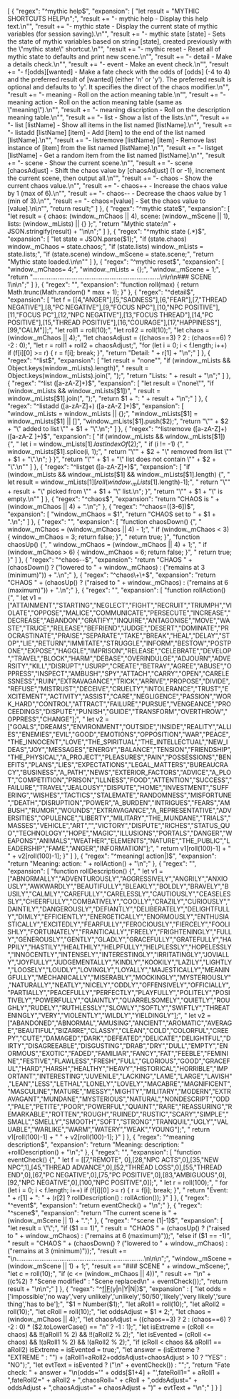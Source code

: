 [
	{
		"regex": "^mythic help$",
		"expansion": [
			"let result = \"MYTHIC SHORTCUTS HELP\\n\";",
			"result += \"- mythic help - Display this help text.\\n\"",
			"result += \"- mythic state - Display the current state of mythic variables (for session saving).\\n\"",
			"result += \"- mythic state [state] - Sets the state of mythic variables based on string [state], created previously with the \\\"mythic state\\\" shortcut.\\n\"",
			"result += \"- mythic reset - Reset all of mythic state to defaults and print new scene.\\n\"",
			"result += \"- detail - Make a details check.\\n\"",
			"result += \"- event - Make an event check.\\n\"",
			"result += \"- f[odds][wanted] - Make a fate check with the odds of [odds] (-4 to 4) and the preferred result of [wanted] (either 'n' or 'y').  The preferred result is optional and defaults to 'y'.  It specifies the direct of the chaos modifier.\\n\"",
			"result += \"- meaning - Roll on the action meaning table.\\n\"",
			"result += \"- meaning action - Roll on the action meaning table (same as \\\"meaning\\\").\\n\"",
			"result += \"- meaning discription - Roll on the description meaning table.\\n\"",
			"result += \"- list - Show a list of the lists.\\n\"",
			"result += \"- list [listName] - Show all items in the list named [listName].\\n\"",
			"result += \"- listadd [listName] [item] - Add [item] to the end of the list named [listName].\\n\"",
			"result += \"- listremove [listName] [item] - Remove last instance of [item] from the list named [listName].\\n\"",
			"result += \"- listget [listName] - Get a random item from the list named [listName].\\n\"",
			"result += \"- scene - Show the current scene.\\n\"",
			"result += \"- scene [chaosAdjust] - Shift the chaos value by [chaosAdjust] (1 or -1), increment the current scene, then output all.\\n\"",
			"result += \"- chaos - Show the current chaos value.\\n\"",
			"result += \"- chaos++ - Increase the chaos value by 1 (max of 6).\\n\"",
			"result += \"- chaos-- - Decrease the chaos value by 1 (min of 3).\\n\"",
			"result += \"- chaos=[value] - Set the chaos value to [value].\\n\\n\"",
			"return result;"
		]
	},
	{
		"regex": "^mythic state$",
		"expansion": [
			"let result = { chaos: (window._mChaos || 4), scene: (window._mScene || 1), lists: (window._mLists) || {} };",
			"return \"Mythic state:\\n\" + JSON.stringify(result) + \"\\n\\n\";"
		]
	},
	{
		"regex": "^mythic state (.*)$",
		"expansion": [
			"let state = JSON.parse($1);",
			"if (state.chaos) window._mChaos = state.chaos;",
			"if (state.lists) window._mLists = state.lists;",
			"if (state.scene) window._mScene = state.scene;",
			"return \"Mythic state loaded.\\n\\n\""
		]
	},
	{
		"regex": "^mythic reset$",
		"expansion": [
			"window._mChaos= 4;",
			"window._mLists = {};",
			"window._mScene = 1;",
			"return \".......................................................................\\n\\n\\n### SCENE 1\\n\\n\";"
		]
	},
	{
		"regex": "",
		"expansion": "function roll(max) { return Math.trunc(Math.random() * max + 1); }"
	},
	{
		"regex": "^detail$",
		"expansion": [
			"let f = [[4,\"ANGER\"],[5,\"SADNESS\"],[6,\"FEAR\"],[7,\"THREAD NEGATIVE\"],[8,\"PC NEGATIVE\"],[9,\"FOCUS NPC\"],[10,\"NPC POSITIVE\"],[11,\"FOCUS PC\"],[12,\"NPC NEGATIVE\"],[13,\"FOCUS THREAD\"],[14,\"PC POSITIVE\"],[15,\"THREAD POSITIVE\"],[16,\"COURAGE\"],[17,\"HAPPINESS\"],[99,\"CALM\"]];",
			"let roll1 = roll(10);",
			"let roll2 = roll(10);",
			"let chaos = (window._mChaos || 4);",
			"let chaosAdjust = ((chaos==3) ? 2 : (chaos==6) ? -2 : 0);",
			"let r = roll1 + roll2 + chaosAdjust;",
			"for (let i = 0; i < f.length; i++) if (f[i][0] >= r) { r = f[i]; break; }",
			"return \"Detail: \" + r[1] + \"\\n\";"
		]
	},
	{
		"regex": "^list$",
		"expansion": [
			"let result = \"none\"",
			"if (window._mLists && Object.keys(window._mLists).length)",
			"  result = Object.keys(window._mLists).join(\", \");",
			"return \"Lists: \" + result + \"\\n\";"
		]
	},
	{
		"regex": "^list ([a-zA-Z]+)$",
		"expansion": [
			"let result = \"none\"",
			"if (window._mLists && window._mLists[$1])",
			"  result = window._mLists[$1].join(\", \");",
			"return $1 + \": \" + result + \"\\n\";"
		]
	},
	{
		"regex": "^listadd ([a-zA-Z]+) ([a-zA-Z ]+)$",
		"expansion": [
			"window._mLists = window._mLists || {};",
			"window._mLists[$1] = window._mLists[$1] || []",
			"window._mLists[$1].push($2);",
			"return \"\\\"\" + $2 + \"\\\" added to list \\\"\" + $1 + \"\\\".\\n\";"
		]
	},
	{
		"regex": "^listremove ([a-zA-Z]+) ([a-zA-Z ]+)$",
		"expansion": [
		    "if (window._mLists && window._mLists[$1]) {", 
			"  let i = window._mLists[$1].lastIndexOf($2);",
			"  if (i != -1) {",
			"    window._mLists[$1].splice(i, 1);",
			"    return \"\\\"\" + $2 + \"\\\" removed from list \\\"\" + $1 + \"\\\".\\n\"; } }",
			"return \"\\\"\" + $1 + \"\\\" list does not contain \\\"\" + $2 + \"\\\".\\n\""
		]
	},
	{
		"regex": "^listget ([a-zA-Z]+)$",
		"expansion": [
		    "if (window._mLists && window._mLists[$1] && window._mLists[$1].length) {", 
			"  let result = window._mLists[$1][roll(window._mLists[$1].length)-1];",
			"  return \"\\\"\" + result + \"\\\" picked from \\\"\" + $1 + \"\\\" list.\\n\"; }",
			"return \"\\\"\" + $1 + \"\\\" is empty.\\n\""
		]
	},
	{
		"regex": "^chaos$",
		"expansion": "return \"CHAOS is \" + (window._mChaos || 4) + \".\\n\";"
	},
	{
		"regex": "^chaos=([3-6])$",
		"expansion": [
			"window._mChaos = $1",
			"return \"CHAOS set to \" + $1 + \".\\n\";"
		]
	},
	{
		"regex": "",
		"expansion": [
			"function chaosDown() {",
			"  window._mChaos = (window._mChaos || 4) - 1;",
			"  if (window._mChaos < 3) { window._mChaos = 3; return false; }",
			"  return true; }",
			"function chaosUp() {",
			"  window._mChaos = (window._mChaos || 4) + 1;",
			"  if (window._mChaos > 6) { window._mChaos = 6; return false; }",
			"  return true; }"
		]
	},
	{
		"regex": "^chaos--$",
		"expansion": "return \"CHAOS \" + (chaosDown() ? (\"lowered to \" + window._mChaos) : (\"remains at 3 (minimum)\")) + \".\\n\";"
	},
	{
		"regex": "^chaos\\+\\+$",
		"expansion": "return \"CHAOS \" + (chaosUp() ? (\"raised to \" + window._mChaos) : (\"remains at 6 (maximum)\")) + \".\\n\";"
	},
	{
		"regex": "",
		"expansion": [
			"function rollAction() {",
			"  let v1 = [\"ATTAINMENT\",\"STARTING\",\"NEGLECT\",\"FIGHT\",\"RECRUIT\",\"TRIUMPH\",\"VIOLATE\",\"OPPOSE\",\"MALICE\",\"COMMUNICATE\",\"PERSECUTE\",\"INCREASE\",\"DECREASE\",\"ABANDON\",\"GRATIFY\",\"INQUIRE\",\"ANTAGONISE\",\"MOVE\",\"WASTE\",\"TRUCE\",\"RELEASE\",\"BEFRIEND\",\"JUDGE\",\"DESERT\",\"DOMINATE\",\"PROCRASTINATE\",\"PRAISE\",\"SEPARATE\",\"TAKE\",\"BREAK\",\"HEAL\",\"DELAY\",\"STOP\",\"LIE\",\"RETURN\",\"IMMITATE\",\"STRUGGLE\",\"INFORM\",\"BESTOW\",\"POSTPONE\",\"EXPOSE\",\"HAGGLE\",\"IMPRISON\",\"RELEASE\",\"CELEBRATE\",\"DEVELOP\",\"TRAVEL\",\"BLOCK\",\"HARM\",\"DEBASE\",\"OVERINDULGE\",\"ADJOURN\",\"ADVERSITY\",\"KILL\",\"DISRUPT\",\"USURP\",\"CREATE\",\"BETRAY\",\"AGREE\",\"ABUSE\",\"OPPRESS\",\"INSPECT\",\"AMBUSH\",\"SPY\",\"ATTACH\",\"CARRY\",\"OPEN\",\"CARELESSNESS\",\"RUIN\",\"EXTRAVAGANCE\",\"TRICK\",\"ARRIVE\",\"PROPOSE\",\"DIVIDE\",\"REFUSE\",\"MISTRUST\",\"DECEIVE\",\"CRUELTY\",\"INTOLERANCE\",\"TRUST\",\"EXCITEMENT\",\"ACTIVITY\",\"ASSIST\",\"CARE\",\"NEGLIGENCE\",\"PASSION\",\"WORK_HARD\",\"CONTROL\",\"ATTRACT\",\"FAILURE\",\"PURSUE\",\"VENGEANCE\",\"PROCEEDINGS\",\"DISPUTE\",\"PUNISH\",\"GUIDE\",\"TRANSFORM\",\"OVERTHROW\",\"OPPRESS\",\"CHANGE\"];",
			"  let v2 = [\"GOALS\",\"DREAMS\",\"ENVIRONMENT\",\"OUTSIDE\",\"INSIDE\",\"REALITY\",\"ALLIES\",\"ENEMIES\",\"EVIL\",\"GOOD\",\"EMOTIONS\",\"OPPOSITION\",\"WAR\",\"PEACE\",\"THE_INNOCENT\",\"LOVE\",\"THE_SPIRITUAL\",\"THE_INTELLECTUAL\",\"NEW_IDEAS\",\"JOY\",\"MESSAGES\",\"ENERGY\",\"BALANCE\",\"TENSION\",\"FRIENDSHIP\",\"THE_PHYSICAL\",\"A_PROJECT\",\"PLEASURES\",\"PAIN\",\"POSSESSIONS\",\"BENEFITS\",\"PLANS\",\"LIES\",\"EXPECTATIONS\",\"LEGAL_MATTERS\",\"BUREAUCRACY\",\"BUSINESS\",\"A_PATH\",\"NEWS\",\"EXTERIOR_FACTORS\",\"ADVICE\",\"A_PLOT\",\"COMPETITION\",\"PRISON\",\"ILLNESS\",\"FOOD\",\"ATTENTION\",\"SUCCESS\",\"FAILURE\",\"TRAVEL\",\"JEALOUSY\",\"DISPUTE\",\"HOME\",\"INVESTMENT\",\"SUFFERING\",\"WISHES\",\"TACTICS\",\"STALEMATE\",\"RANDOMNESS\",\"MISFORTUNE\",\"DEATH\",\"DISRUPTION\",\"POWER\",\"A_BURDEN\",\"INTRIGUES\",\"FEARS\",\"AMBUSH\",\"RUMOR\",\"WOUNDS\",\"EXTRAVAGANCE\",\"A_REPRESENTATIVE\",\"ADVERSITIES\",\"OPULENCE\",\"LIBERTY\",\"MILITARY\",\"THE_MUNDANE\",\"TRIALS\",\"MASSES\",\"VEHICLE\",\"ART\",\"\",\"VICTORY\",\"DISPUTE\",\"RICHES\",\"STATUS_QUO\",\"TECHNOLOGY\",\"HOPE\",\"MAGIC\",\"ILLUSIONS\",\"PORTALS\",\"DANGER\",\"WEAPONS\",\"ANIMALS\",\"WEATHER\",\"ELEMENTS\",\"NATURE\",\"THE_PUBLIC\",\"LEADERSHIP\",\"FAME\",\"ANGER\",\"INFORMATION\"];",
			"  return v1[roll(100)-1] + \" \" + v2[roll(100)-1]; }"
		]
	},
	{
		"regex": "^meaning( action|)$",
		"expansion": "return \"Meaning: action: \" + rollAction() + \"\\n\";"
	},
	{
		"regex": "",
		"expansion": [
			"function rollDescription() {",
			"  let v1 = [\"ABNORMALLY\",\"ADVENTUROUSLY\",\"AGGRESSIVELY\",\"ANGRILY\",\"ANXIOUSLY\",\"AWKWARDLY\",\"BEAUTIFULLY\",\"BLEAKLY\",\"BOLDLY\",\"BRAVELY\",\"BUSILY\",\"CALMLY\",\"CAREFULLY\",\"CARELESSLY\",\"CAUTIOUSLY\",\"CEASELESSLY\",\"CHEERFULLY\",\"COMBATIVELY\",\"COOLLY\",\"CRAZILY\",\"CURIOUSLY\",\"DAINTILY\",\"DANGEROUSLY\",\"DEFIANTLY\",\"DELIBERATELY\",\"DELIGHTFULLY\",\"DIMLY\",\"EFFICIENTLY\",\"ENERGETICALLY\",\"ENORMOUSLY\",\"ENTHUSIASTICALLY\",\"EXCITEDLY\",\"FEARFULLY\",\"FEROCIOUSLY\",\"FIERCELY\",\"FOOLISHLY\",\"FORTUNATELY\",\"FRANTICALLY\",\"FREELY\",\"FRIGHTENINGLY\",\"FULLY\",\"GENEROUSLY\",\"GENTLY\",\"GLADLY\",\"GRACEFULLY\",\"GRATEFULLY\",\"HAPPILY\",\"HASTILY\",\"HEALTHILY\",\"HELPFULLY\",\"HELPLESSLY\",\"HOPELESSLY\",\"INNOCENTLY\",\"INTENSELY\",\"INTERESTINGLY\",\"IRRITATINGLY\",\"JOVIALLY\",\"JOYFULLY\",\"JUDGEMENTALLY\",\"KINDLY\",\"KOOKILY\",\"LAZILY\",\"LIGHTLY\",\"LOOSELY\",\"LOUDLY\",\"LOVINGLY\",\"LOYALLY\",\"MAJESTICALLY\",\"MEANINGFULLY\",\"MECHANICALLY\",\"MISERABLY\",\"MOCKINGLY\",\"MYSTERIOUSLY\",\"NATURALLY\",\"NEATLY\",\"NICELY\",\"ODDLY\",\"OFFENSIVELY\",\"OFFICIALLY\",\"PARTIALLY\",\"PEACEFULLY\",\"PERFECTLY\",\"PLAYFULLY\",\"POLITELY\",\"POSITIVELY\",\"POWERFULLY\",\"QUAINTLY\",\"QUARRELSOMELY\",\"QUIETLY\",\"ROUGHLY\",\"RUDELY\",\"RUTHLESSLY\",\"SLOWLY\",\"SOFTLY\",\"SWIFTLY\",\"THREATENINGLY\",\"VERY\",\"VIOLENTLY\",\"WILDLY\",\"YIELDINGLY\"];",
			"  let v2 = [\"ABANDONED\",\"ABNORMAL\",\"AMUSING\",\"ANCIENT\",\"AROMATIC\",\"AVERAGE\",\"BEAUTIFUL\",\"BIZARRE\",\"CLASSY\",\"CLEAN\",\"COLD\",\"COLORFUL\",\"CREEPY\",\"CUTE\",\"DAMAGED\",\"DARK\",\"DEFEATED\",\"DELICATE\",\"DELIGHTFUL\",\"DIRTY\",\"DISAGREEABLE\",\"DISGUSTING\",\"DRAB\",\"DRY\",\"DULL\",\"EMPTY\",\"ENORMOUS\",\"EXOTIC\",\"FADED\",\"FAMILIAR\",\"FANCY\",\"FAT\",\"FEEBLE\",\"FEMININE\",\"FESTIVE\",\"FLAWLESS\",\"FRESH\",\"FULL\",\"GLORIOUS\",\"GOOD\",\"GRACEFUL\",\"HARD\",\"HARSH\",\"HEALTHY\",\"HEAVY\",\"HISTORICAL\",\"HORRIBLE\",\"IMPORTANT\",\"INTERESTING\",\"JUVENILE\",\"LACKING\",\"LAME\",\"LARGE\",\"LAVISH\",\"LEAN\",\"LESS\",\"LETHAL\",\"LONELY\",\"LOVELY\",\"MACABRE\",\"MAGNIFICENT\",\"MASCULINE\",\"MATURE\",\"MESSY\",\"MIGHTY\",\"MILITARY\",\"MODERN\",\"EXTRAVAGANT\",\"MUNDANE\",\"MYSTERIOUS\",\"NATURAL\",\"NONDESCRIPT\",\"ODD\",\"PALE\",\"PETITE\",\"POOR\",\"POWERFUL\",\"QUAINT\",\"RARE\",\"REASSURING\",\"REMARKABLE\",\"ROTTEN\",\"ROUGH\",\"RUINED\",\"RUSTIC\",\"SCARY\",\"SIMPLE\",\"SMALL\",\"SMELLY\",\"SMOOTH\",\"SOFT\",\"STRONG\",\"TRANQUIL\",\"UGLY\",\"VALUABLE\",\"WARLIKE\",\"WARM\",\"WATERY\",\"WEAK\",\"YOUNG\"];",
			"  return v1[roll(100)-1] + \" \" + v2[roll(100)-1]; }"
		]
	},
	{
		"regex": "^meaning description$",
		"expansion": "return \"Meaning: description: \" +rollDescription() + \"\\n\";"
	},
	{
		"regex": "",
		"expansion": [
			"function eventCheck() {",
			"  let f = [[7,\"REMOTE\", 0],[28,\"NPC ACTS\",0],[35,\"NEW NPC\",1],[45,\"THREAD ADVANCE\",0],[52,\"THREAD LOSS\",0],[55,\"THREAD END\",0],[67,\"PC NEGATIVE\",0],[75,\"PC POSITIVE\",0],[83,\"AMBIGUOUS\",0],[92,\"NPC NEGATIVE\",0],[100,\"NPC POSITIVE\",0]];",
			"  let r = roll(100);",
			"  for (let i = 0; i < f.length; i++) if (f[i][0] >= r) { r = f[i]; break; }",
			"  return \"Event: \" + r[1] + \": \" + (r[2] ? rollDescription() : rollAction()); }"
		]
	},
	{
		"regex": "^event$",
		"expansion": "return eventCheck() + \"\\n\";"
	},
	{
		"regex": "^scene$",
		"expansion": "return \"The current scene is \" + (window._mScene || 1) + \".\";"
	},
	{
		"regex": "^scene (1|-1)$",
		"expansion": [
			"let result = \"\";",
			"if ($1 == 1)",
			"  result = \"CHAOS \" + (chaosUp() ? (\"raised to \" + window._mChaos) : (\"remains at 6 (maximum)\"));",
			"else if ($1 == -1)",
			"  result = \"CHAOS \" + (chaosDown() ? (\"lowered to \" + window._mChaos) : (\"remains at 3 (minimum)\"));",
			"result += \"\\n.......................................................................\\n\\n\\n\";",
			"window._mScene = (window._mScene || 1) + 1;",
			"result += \"### SCENE \" + window._mScene;",
			"let c = roll(10);",
			"if (c <= (window._mChaos || 4))",
			"  result += \"\\n\" + ((c%2) ? \"Scene modified\" : \"Scene replaced\\n\" + eventCheck());",
			"return result + \"\\n\\n\";"
		]
	},
	{
		"regex": "^[f|F](-?[0-4])(y|n|Y|N|)$",
		"expansion" : [
			"let odds = ['impossible','no way','very unlikely','unlikely','50/50','likely','very likely','sure thing','has to be'];",
			"$1 = Number($1);",
			"let aRoll1 = roll(10);",
			"let aRoll2 = roll(10);",
			"let cRoll = roll(10);",
			"let oddsAdjust = $1 * 2;",
			"let chaos = (window._mChaos || 4);",
			"let chaosAdjust = ((chaos==3) ? 2 : (chaos==6) ? -2 : 0)  *  ($2.toLowerCase() == \"n\" ? -1 : 1);",
			"let isExtreme = (cRoll <= chaos) && !!(aRoll1 % 2) && !!(aRoll2 % 2);",
			"let isEvented = (cRoll <= chaos) && !(aRoll1 % 2) && !(aRoll2 % 2);",
			"if (cRoll < chaos && aRoll1 == aRoll2) isExtreme = isEvented = true;",
			"let answer = (isExtreme ? \"EXTREME \" : \"\") + (aRoll1+aRoll2+oddsAdjust+chaosAdjust > 10 ? \"YES\" : \"NO\");",
			"let evtText = isEvented ? (\"\\n\" + eventCheck()) : \"\";",
			"return \"Fate check: \" + answer + \"\\n(odds='\" + odds[$1+4] + \"',fateRoll1=\" + aRoll1 + \",fateRoll2=\" + aRoll2 + \",chaosRoll=\" + cRoll + \",oddsAdjust=\" + oddsAdjust + \",chaosAdjust=\" + chaosAdjust + \")\" + evtText + \"\\n\";"
		]
	}
]
